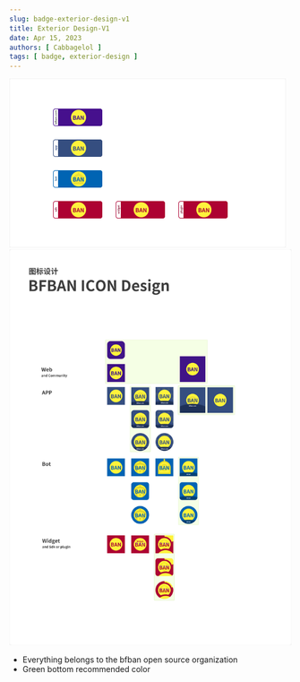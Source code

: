 ```yaml
---
slug: badge-exterior-design-v1
title: Exterior Design-V1
date: Apr 15, 2023
authors: [ Cabbagelol ]
tags: [ badge, exterior-design ]
---
```


![](https://github.com/BFBAN/exterior-design/blob/main/Materials/_Friendly-link-Icon.png?raw=true)
![](https://github.com/BFBAN/exterior-design/blob/main/Materials/_Big-Picture.png?raw=true)

- Everything belongs to the bfban open source organization
- Green bottom recommended color
